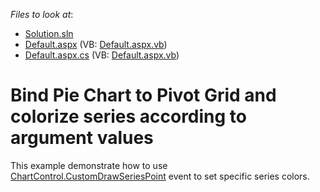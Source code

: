 <!-- default file list -->
*Files to look at*:

* [Solution.sln](./CS/Solution.sln)
* [Default.aspx](./CS/WebSite/Default.aspx) (VB: [Default.aspx.vb](./VB/WebSite/Default.aspx.vb))
* [Default.aspx.cs](./CS/WebSite/Default.aspx.cs) (VB: [Default.aspx.vb](./VB/WebSite/Default.aspx.vb))
<!-- default file list end -->
# Bind Pie Chart to Pivot Grid and colorize series according to argument values


<p>This example demonstrate how to use <a href="http://documentation.devexpress.com/#XtraCharts/DevExpressXtraChartsChartControl_CustomDrawSeriesPointtopic">ChartControl.CustomDrawSeriesPoint</a> event to set specific series colors.</p>

<br/>


